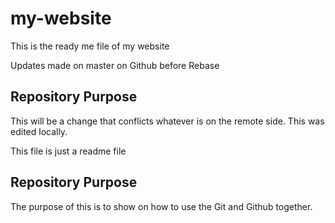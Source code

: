 # my-website

This is the ready me file of my website

Updates made on master on Github before Rebase

## Repository Purpose
This will be a change that conflicts whatever is on the remote side.
This was edited locally.

This file is just a readme file

## Repository Purpose
The purpose of this is to show on how to use the Git and Github together.